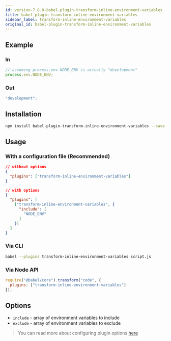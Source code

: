 ```yaml
---
id: version-7.8.0-babel-plugin-transform-inline-environment-variables
title: babel-plugin-transform-inline-environment-variables
sidebar_label: transform-inline-environment-variables
original_id: babel-plugin-transform-inline-environment-variables
---
```


## Example

### In

```js
// assuming process.env.NODE_ENV is actually "development"
process.env.NODE_ENV;
```

### Out

```js
"development";
```

## Installation

```sh
npm install babel-plugin-transform-inline-environment-variables --save-dev
```

## Usage

### With a configuration file (Recommended)

```json
// without options
{
  "plugins": ["transform-inline-environment-variables"]
}

// with options
{
  "plugins": [
    ["transform-inline-environment-variables", {
      "include": [
        "NODE_ENV"
      ]
    }]
  ]
}
```

### Via CLI

```sh
babel --plugins transform-inline-environment-variables script.js
```

### Via Node API

```javascript
require("@babel/core").transform("code", {
  plugins: ["transform-inline-environment-variables"]
});
```

## Options

+ `include` - array of environment variables to include
+ `exclude` - array of environment variables to exclude

> You can read more about configuring plugin options [here](https://babeljs.io/docs/en/plugins#plugin-options)
